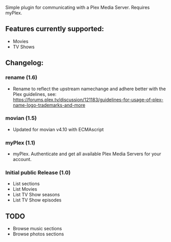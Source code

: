Simple plugin for communicating with a Plex Media Server. Requires myPlex.

## Features currently supported:
- Movies
- TV Shows

## Changelog:
### rename (1.6)
- Rename to reflect the upstream namechange and adhere better with the Plex guidelines, see: https://forums.plex.tv/discussion/121183/guidelines-for-usage-of-plex-name-logo-trademarks-and-more

### movian (1.5)
- Updated for movian v4.10 with ECMAscript

### myPlex (1.1)
- myPlex. Authenticate and get all available Plex Media Servers for your account.

### Initial public Release (1.0)
- List sections
- List Movies
- List TV Show seasons
- List TV Show episodes

## TODO
- Browse music sections
- Browse photos sections
